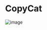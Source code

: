 # CopyCat
 ![image](https://user-images.githubusercontent.com/42895491/113480206-d5f9b980-94b0-11eb-8d04-ffa2dba3f1fe.png)
